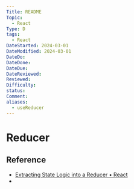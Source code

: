 ```yaml
---
Title: README
Topic:
  - React
Type: D
tags:
  - React
DateStarted: 2024-03-01
DateModified: 2024-03-01
DateDo: 
DateDone: 
DateDue: 
DateReviewed: 
Reviewed: 
Difficulty: 
status: 
Comment: 
aliases:
  - useReducer
---
```

# Reducer
## Reference
- [Extracting State Logic into a Reducer • React](https://beta.reactjs.org/learn/extracting-state-logic-into-a-reducer)
- 